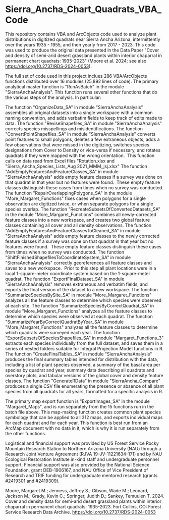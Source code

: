 # Sierra_Ancha_Chart_Quadrats_VBA_Code
This repository contains VBA and ArcObjects code used to analyze plant distributions in digitized quadrats near Sierra Ancha Arizona, intermittently over the years 1935 - 1955, and then yearly from 2017 - 2023. This code was used to produce the original data presented in the Data Paper "Cover and density of semi-arid desert grassland plants within interior chaparral in permanent chart quadrats: 1935-2023" (Moore et al. 2024; see also https://doi.org/10.2737/RDS-2024-0053).

The full set of code used in this project inclues 286 VBA/ArcObjects functions distributed over 16 modules (25,892 lines of code).  The primary analytical master function is "RunAsBatch" in the module "SierraAnchaAnalysis". This function runs several other functions that do the various steps of the analysis.  In particular:

The function "OrganizeData_SA" in module "SierraAnchaAnalysis" assembles all original datasets into a single workspace with a common naming convention, and adds verbatim fields to keep track of edits made to data.
The function "ReviseShapefiles_SA" in module "SierraAnchaAnalysis" corrects species misspellings and misidentifications.
The function "ConvertPointShapefiles_SA" in module "SierraAnchaAnalysis" converts point features to small polygons, deletes a few extraneous objects, adds a few observations that were missed in the digitizing, switches species designations from Cover to Density or vice-versa if necessary, and rotates quadrats if they were mapped with the wrong orientation.  This function calls on data read from Excel files "Rotation.xlsx and "Sierra_Ancha_Species_Lists_Aug 2021_MMM_jsj.xlsx"
The function "AddEmptyFeaturesAndFeatureClasses_SA" in module "SierraAnchaAnalysis" adds empty feature classes if a survey was done on that quadrat in that year but no features were found.  These empty feature classes distinguish these cases from times when no survey was conducted.
The function "RepairOverlappingPolygons_SA" in the module "More_Margaret_Functions" fixes cases when polygons for a single observation are digitized twice, or when separate polygons for a single species overlap.
The function "RecreateSubsetsOfConvertedDatasets_SA" in the module "More_Margaret_Functions" combines all newly-corrected feature classes into a new workspace, and creates two global feature classes containing all cover and all density observations.
The function "AddEmptyFeaturesAndFeatureClassesToCleaned_SA" in module "SierraAnchaAnalysis" adds empty feature classes to the newly corrected feature classes if a survey was done on that quadrat in that year but no features were found.  These empty feature classes distinguish these cases from times when no survey was conducted.
The function "ShiftFinishedShapefilesToCoordinateSystem_SA" in module "SierraAnchaAnalysis" correctly georeferences all feature classes and saves to a new workspace.  Prior to this step all plant locations were in a local 1-square-meter coordinate system based on the 1-square-meter quadrat.
The function "ExportFinalDataset_SA" in module "SierraAnchaAnalysis" removes extraneous and verbatim fields, and exports the final version of the dataset to a new workspace.
The function "SummarizeSpeciesBySite_SA" in module "More_Margaret_Functions" analyzes all the feature classes to determine which species were observed at each site.
The function "SummarizeSpeciesByCorrectQuadrat_SA" in module "More_Margaret_Functions" analyzes all the feature classes to determine which species were observed at each quadrat.
The function "SummarizeYearByCorrectQuadratByYear_SA" in module "More_Margaret_Functions" analyzes all the feature classes to determine which quadrats were surveyed each year.
The function "ExportSubsetsOfSpeciesShapefiles_SA" in module "Margaret_Functions_3" extracts each species individually from the full dataset, and saves them in a series of nested folders suitable for Integral Projection Model functions in R.
The function "CreateFinalTables_SA" in module "SierraAnchaAnalysis" produces the final summary tables intended for distribution with the data, including a list of plant species observed, a summary of the basal area per species by quadrat and year, summary data describing all quadrats and overstory plots, and tabular versions of the global cover and density feature classes.
The function "GenerateRData" in module "SierraAncha_Compare" produces a single CSV file enumerating the presence or absence of all plant species from all quadrats for all years, formatted for a specific analysis in R.

The primary map export function is "ExportImages_SA" in the module "Margaret_Maps", and is run separately from the 15 functions run in the batch file above. This map-making function creates common plant species symbology that can be applied to all 312 maps, and exports individual maps for each quadrat and for each year. This function is best run from an ArcMap document with no data in it, which is why it is run separately from the other functions.

Logistical and financial support was provided by US Forest Service Rocky Mountain Research Station to Northern Arizona University (NAU) through a Research Joint Venture Agreement (RJVA 19-JV-11221634-171) and by NAU Ecological Restoration Institute in-kind staff and undergraduate personnel support. Financial support was also provided by the National Science Foundation, grant DEB-1906167, and NAU Office of Vice President of Research and TRIF funding for undergraduate mentored research (grants #2419301 and #2419309).

Moore, Margaret M.; Jenness, Jeffrey S.; Gibson, Wade M.; Leonard, Jackson M.; Grady, Kevin C.; Springer, Judith D.; Sankey, Temuulen T. 2024. Cover and density data for semi-arid desert grassland plants within interior chaparral in permanent chart quadrats: 1935-2023. Fort Collins, CO: Forest Service Research Data Archive. https://doi.org/10.2737/RDS-2024-0053
